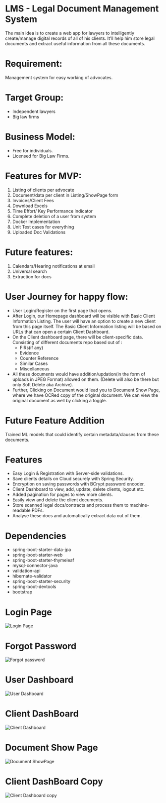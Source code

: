 # LMS - Legal Document Management System
The main idea is to create a web app for lawyers to intelligently create/manage digital records of all of his clients. It'll help him store legal documents and extract useful
information from all these documents.

# Requirement:
Management system for easy working of advocates.

# Target Group:
- Independent lawyers
- Big law firms

# Business Model:
- Free for individuals.
- Licensed for Big Law Firms.

# Features for MVP:
1. Listing of clients per advocate
2. Document/data per client in Listing/ShowPage form
3. Invoices/Client Fees
4. Download Excels
5. Time Effort/ Key Performance Indicator
6. Complete deletion of a user from system 
7. Docker Implementation
8. Unit Test cases for everything
9. Uploaded Doc Validations

# Future features:
1. Calendars/Hearing notifications at email
2. Universal search
3. Extraction for docs

# User Journey for happy flow:

- User Login/Register on the first page that opens.
- After Login, our Homepage dashboard will be visible with Basic Client Information Listing. The user will have an option to create a new client from this page itself.
  The Basic Client Information listing will be based on URLs that can open a certain Client Dashboard.
- On the Client dashboard page, there will be client-specific data. Consisting of different documents repo based out of  :
    - FIRs(if any)
    - Evidence
    - Counter Reference
    - Similar Cases
    - Miscellaneous
- All these documents would have addition/updation(in the form of uploads in JPEG Format) allowed on them. (Delete will also be there but only Soft Delete aka Archive).
- Further, Clicking on Document would lead you to Document Show Page, where we have OCRed copy of the original document. We can view the original document as well by clicking a toggle.

# Future Feature Addition
Trained ML models that could identify certain metadata/clauses from these documents.

# Features
- Easy Login & Registration with Server-side validations.
- Save clients details on Cloud securely with Spring Security.
- Encryption on saving passwords with BCrypt password encoder.
- Client Dashboard to view, add, update, delete clients, logout etc.
- Added pagination for pages to view more clients.
- Easily view and delete the client documents.
- Store scanned legal docs/contracts and process them to machine-readable PDFs.
- Analyse these docs and automatically extract data out of them.

# Dependencies
- spring-boot-starter-data-jpa
- spring-boot-starter-web
- spring-boot-starter-thymeleaf
- mysql-connector-java
- validation-api
- hibernate-validator
- spring-boot-starter-security
- spring-boot-devtools
- bootstrap


# Login Page
![Login Page](https://user-images.githubusercontent.com/22851620/144982082-6b1c63dc-ba2c-4f0a-bbb8-7bed0348f724.png)

# Forgot Password
![Forgot password](https://user-images.githubusercontent.com/22851620/144982121-c7127feb-31e6-4824-b1ac-0c54c12ee59b.png)

# User Dashboard
![User Dashboard](https://user-images.githubusercontent.com/22851620/144981347-71c76fc6-ac46-4d34-affc-5fc2729cc5eb.png)

# Client DashBoard
![Client Dashboard](https://user-images.githubusercontent.com/22851620/144982328-e0d2902a-9840-41da-8ec9-4e11577f6ce5.png)

# Document Show Page
![Document ShowPage](https://user-images.githubusercontent.com/22851620/144982204-0a89f129-4360-4393-b738-bc505866c56b.png)

# Client DashBoard Copy
![Client Dashboard copy](https://user-images.githubusercontent.com/22851620/144982391-024663f8-8e76-4b28-bc59-c124e74d54e8.png)


